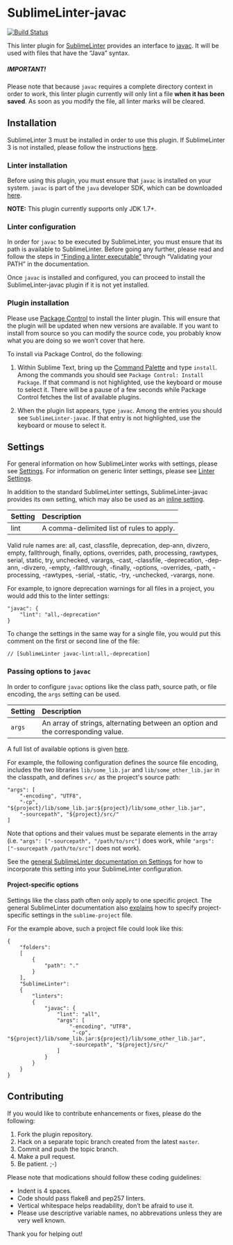 SublimeLinter-javac
=========================

[![Build Status](https://travis-ci.org/SublimeLinter/SublimeLinter-javac.svg?branch=master)](https://travis-ci.org/SublimeLinter/SublimeLinter-javac)

This linter plugin for [SublimeLinter](http://sublimelinter.readthedocs.org) provides an interface to [javac](http://docs.oracle.com/javase/6/docs/technotes/tools/solaris/javac.html). It will be used with files that have the “Java” syntax.

##### IMPORTANT!
Please note that because `javac` requires a complete directory context in order to work, this linter plugin currently will only lint a file **when it has been saved**. As soon as you modify the file, all linter marks will be cleared.

## Installation
SublimeLinter 3 must be installed in order to use this plugin. If SublimeLinter 3 is not installed, please follow the instructions [here](http://sublimelinter.readthedocs.org/en/latest/installation.html).

### Linter installation
Before using this plugin, you must ensure that `javac` is installed on your system. `javac` is part of the `java` developer SDK, which can be downloaded [here](http://www.oracle.com/technetwork/java/javase/downloads/index.html).

**NOTE:** This plugin currently supports only JDK 1.7+.

### Linter configuration
In order for `javac` to be executed by SublimeLinter, you must ensure that its path is available to SublimeLinter. Before going any further, please read and follow the steps in [“Finding a linter executable”](http://sublimelinter.readthedocs.org/en/latest/troubleshooting.html#finding-a-linter-executable) through “Validating your PATH” in the documentation.

Once `javac` is installed and configured, you can proceed to install the SublimeLinter-javac plugin if it is not yet installed.

### Plugin installation
Please use [Package Control](https://sublime.wbond.net/installation) to install the linter plugin. This will ensure that the plugin will be updated when new versions are available. If you want to install from source so you can modify the source code, you probably know what you are doing so we won’t cover that here.

To install via Package Control, do the following:

1. Within Sublime Text, bring up the [Command Palette](http://docs.sublimetext.info/en/sublime-text-3/extensibility/command_palette.html) and type `install`. Among the commands you should see `Package Control: Install Package`. If that command is not highlighted, use the keyboard or mouse to select it. There will be a pause of a few seconds while Package Control fetches the list of available plugins.

1. When the plugin list appears, type `javac`. Among the entries you should see `SublimeLinter-javac`. If that entry is not highlighted, use the keyboard or mouse to select it.

## Settings
For general information on how SublimeLinter works with settings, please see [Settings](http://sublimelinter.readthedocs.org/en/latest/settings.html). For information on generic linter settings, please see [Linter Settings](http://sublimelinter.readthedocs.org/en/latest/linter_settings.html).

In addition to the standard SublimeLinter settings, SublimeLinter-javac provides its own setting, which may also be used as an [inline setting](http://sublimelinter.readthedocs.org/en/latest/settings.html#inline-settings).

|Setting|Description|
|:------|:----------|
|lint|A comma-delimited list of rules to apply.|

Valid rule names are: all, cast, classfile, deprecation, dep-ann, divzero, empty, fallthrough, finally, options, overrides, path, processing, rawtypes, serial, static, try, unchecked, varargs, -cast, -classfile, -deprecation, -dep-ann, -divzero, -empty, -fallthrough, -finally, -options, -overrides, -path, -processing, -rawtypes, -serial, -static, -try, -unchecked, -varargs, none.

For example, to ignore deprecation warnings for all files in a project, you would add this to the linter settings:

```
"javac": {
    "lint": "all,-deprecation"
}
```

To change the settings in the same way for a single file, you would put this comment on the first or second line of the file:

```
// [SublimeLinter javac-lint:all,-deprecation]
```

### Passing options to `javac`

In order to configure `javac` options like the class path, source path, or file encoding,
the `args` setting can be used.

|Setting|Description|
|:------|:----------|
|`args`|An array of strings, alternating between an option and the corresponding value.|

A full list of available options is given [here][1].

For example, the following configuration defines the source file encoding,
includes the two libraries `lib/some_lib.jar` and `lib/some_other_lib.jar`
in the classpath,
and defines `src/` as the project's source path:

```
"args": [
    "-encoding", "UTF8",
    "-cp", "${project}/lib/some_lib.jar:${project}/lib/some_other_lib.jar",
    "-sourcepath", "${project}/src/"
]
```

Note that options and their values must be separate elements in the array
(i.e. `"args": ["-sourcepath", "/path/to/src"]` does work, while
`"args": ["-sourcepath /path/to/src"]` does not work).

See the [general SublimeLinter documentation on Settings][2] for how to
incorporate this setting into your SublimeLinter configuration.

#### Project-specific options

Settings like the class path often only apply to one specific project.
The general SublimeLinter documentation also [explains][3] how to specify
project-specific settings in the `sublime-project` file.

For the example above, such a project file could look like this:
```
{
    "folders":
    [
        {
            "path": "."
        }
    ],
    "SublimeLinter":
    {
        "linters":
        {
            "javac": {
                "lint": "all",
                "args": [
                    "-encoding", "UTF8",
                     "-cp", "${project}/lib/some_lib.jar:${project}/lib/some_other_lib.jar",
                    "-sourcepath", "${project}/src/"
                ]
            }
        }
    }
}
```

## Contributing
If you would like to contribute enhancements or fixes, please do the following:

1. Fork the plugin repository.
1. Hack on a separate topic branch created from the latest `master`.
1. Commit and push the topic branch.
1. Make a pull request.
1. Be patient.  ;-)

Please note that modications should follow these coding guidelines:

- Indent is 4 spaces.
- Code should pass flake8 and pep257 linters.
- Vertical whitespace helps readability, don’t be afraid to use it.
- Please use descriptive variable names, no abbrevations unless they are very well known.

Thank you for helping out!

[1]:http://docs.oracle.com/javase/7/docs/technotes/tools/windows/javac.html
[2]:http://sublimelinter.readthedocs.org/en/latest/settings.html#settings
[3]:http://sublimelinter.readthedocs.org/en/latest/settings.html#project-settings
